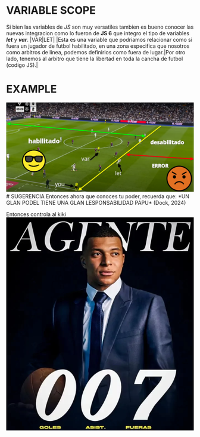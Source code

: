 # VARIABLE SCOPE
Si bien las variables de *JS* son muy versatiles tambien es bueno conocer 
las nuevas integracion como lo fueron de **JS 6** que integro el tipo de 
variables ***let*** y ***var***.
|VAR|LET|
|Esta es una variable que podriamos relacionar como si fuera un jugador de futbol habilitado, en una zona especifica que nosotros como arbitros de linea, podemos definirlos como fuera de lugar.|Por otro lado, tenemos al arbitro que tiene la libertad en toda la cancha de futbol (codigo JS).|
# EXAMPLE
<img src = "varLetImage.png">
# SUGERENCIA
Entonces ahora que conoces tu poder, recuerda que:  
*UN GLAN PODEL TIENE UNA GLAN LESPONSABILIDAD PAPU* (Dock, 2024)
  
Entonces controla al kiki
<img src="letImage.png">
